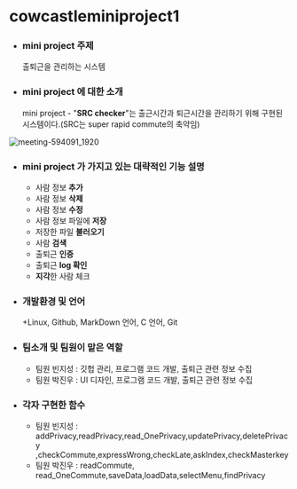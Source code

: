 # cowcastleminiproject1

+ ### mini project 주제
  출퇴근을 관리하는 시스템

+ ### mini project 에 대한 소개
  mini project - "**SRC checker**"는 출근시간과 퇴근시간을 관리하기 위해 구현된 시스템이다.(SRC는 super rapid commute의 축약임)

![meeting-594091_1920](https://user-images.githubusercontent.com/104507267/166092647-9c2ef149-9aa5-4fab-b361-8e2dba1ce23a.jpg)

+ ### mini project 가 가지고 있는 대략적인 기능 설명
  + 사람 정보 **추가**
  + 사람 정보 **삭제**
  + 사람 정보 **수정**
  + 사람 정보 파일에 **저장**
  + 저장한 파일 **불러오기**
  + 사람 **검색**
  + 출퇴근 **인증**
  + 출퇴근 **log 확인**
  + **지각**한 사람 체크

+ ### 개발환경 및 언어
  +Linux, Github, MarkDown 언어, C 언어, Git 

+ ### 팀소개 및 팀원이 맡은 역할
  + 팀원 빈지성 : 깃헙 관리, 프로그램 코드 개발, 출퇴근 관련 정보 수집
  + 팀원 박진우 : UI 디자인, 프로그램 코드 개발, 출퇴근 관련 정보 수집

+ ### 각자 구현한 함수
  + 팀원 빈지성 : addPrivacy,readPrivacy,read_OnePrivacy,updatePrivacy,deletePrivacy
,checkCommute,expressWrong,checkLate,askIndex,checkMasterkey
  + 팀원 박진우 : readCommute, read_OneCommute,saveData,loadData,selectMenu,findPrivacy
